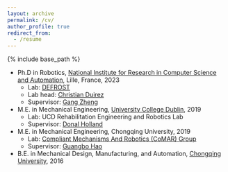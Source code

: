 ```yaml
---
layout: archive
permalink: /cv/
author_profile: true
redirect_from:
  - /resume
---
```


{% include base_path %}

* Ph.D in Robotics, <a href="https://www.inria.fr/en">National Institute for Research in Computer Science and Automation</a>, Lille, France, 2023
  * Lab: <a href="https://www.defrost.inria.fr">DEFROST</a>
  * Lab head: <a href="https://scholar.google.fr/citations?user=sAA2koIAAAAJ&hl=fr">Christian Duirez</a>
  * Supervisor: <a href="http://researchers.lille.inria.fr/~gzheng/research.html">Gang Zheng</a>
* M.E. in Mechanical Engineering, <a href="https://www.ucd.ie/">University College Dublin</a>, 2019
  * Lab: UCD Rehabilitation Engineering and Robotics Lab
  * Supervisor: <a href="https://scholar.google.com/citations?user=nw2UkdcAAAAJ&hl=en">Donal Holland</a>
* M.E. in Mechanical Engineering, Chongqing University, 2019
  * Lab: <a href="https://sites.google.com/site/doctorghao/members">Compliant Mechanisms And Robotics (CoMAR) Group</a>
  * Supervisor: <a href="https://scholar.google.com/citations?user=ZhNhhEsAAAAJ&hl=en">Guangbo Hao</a>
* B.E. in Mechanical Design, Manufacturing, and Automation, <a href="https://english.cqu.edu.cn/">Chongqing University</a>, 2016

